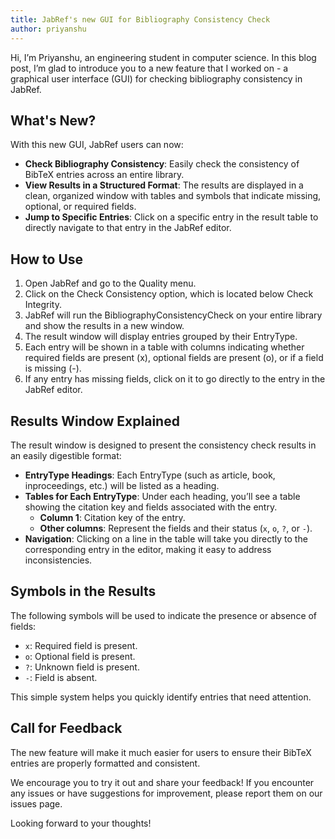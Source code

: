 ```yaml
---
title: JabRef's new GUI for Bibliography Consistency Check
author: priyanshu
---
```


Hi, I’m Priyanshu, an engineering student in computer science. In this blog post, I’m glad to introduce you to a new feature that I worked on - a graphical user interface (GUI) for checking bibliography consistency in JabRef.

## What's New?

With this new GUI, JabRef users can now:

- **Check Bibliography Consistency**: Easily check the consistency of BibTeX entries across an entire library.
- **View Results in a Structured Format**: The results are displayed in a clean, organized window with tables and symbols that indicate missing, optional, or required fields.
- **Jump to Specific Entries**: Click on a specific entry in the result table to directly navigate to that entry in the JabRef editor.

## How to Use

1. Open JabRef and go to the Quality menu.
2. Click on the Check Consistency option, which is located below Check Integrity.
3. JabRef will run the BibliographyConsistencyCheck on your entire library and show the results in a new window.
4. The result window will display entries grouped by their EntryType.
5. Each entry will be shown in a table with columns indicating whether required fields are present (x), optional fields are present (o), or if a field is missing (-).
6. If any entry has missing fields, click on it to go directly to the entry in the JabRef editor.

## Results Window Explained

The result window is designed to present the consistency check results in an easily digestible format:

- **EntryType Headings**: Each EntryType (such as article, book, inproceedings, etc.) will be listed as a heading.
- **Tables for Each EntryType**: Under each heading, you’ll see a table showing the citation key and fields associated with the entry.
  - **Column 1**: Citation key of the entry.
  - **Other columns**: Represent the fields and their status (`x`, `o`, `?`, or `-`).
- **Navigation**: Clicking on a line in the table will take you directly to the corresponding entry in the editor, making it easy to address inconsistencies.

## Symbols in the Results

The following symbols will be used to indicate the presence or absence of fields:

- `x`: Required field is present.
- `o`: Optional field is present.
- `?`: Unknown field is present.
- `-`: Field is absent.

This simple system helps you quickly identify entries that need attention.

## Call for Feedback

The new feature will make it much easier for users to ensure their BibTeX entries are properly formatted and consistent.

We encourage you to try it out and share your feedback! If you encounter any issues or have suggestions for improvement, please report them on our issues page.

Looking forward to your thoughts!